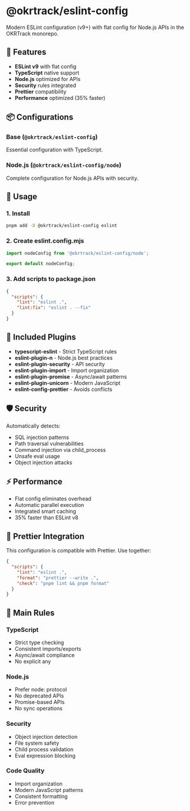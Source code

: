 # @okrtrack/eslint-config

Modern ESLint configuration (v9+) with flat config for Node.js APIs in the OKRTrack monorepo.

## 🚀 Features

- **ESLint v9** with flat config
- **TypeScript** native support  
- **Node.js** optimized for APIs
- **Security** rules integrated
- **Prettier** compatibility
- **Performance** optimized (35% faster)

## 📦 Configurations

### Base (`@okrtrack/eslint-config`)
Essential configuration with TypeScript.

### Node.js (`@okrtrack/eslint-config/node`)
Complete configuration for Node.js APIs with security.

## 🎯 Usage

### 1. Install
```bash
pnpm add -D @okrtrack/eslint-config eslint
```

### 2. Create eslint.config.mjs
```js
import nodeConfig from '@okrtrack/eslint-config/node';

export default nodeConfig;
```

### 3. Add scripts to package.json
```json
{
  "scripts": {
    "lint": "eslint .",
    "lint:fix": "eslint . --fix"
  }
}
```

## 🔧 Included Plugins

- **typescript-eslint** - Strict TypeScript rules
- **eslint-plugin-n** - Node.js best practices  
- **eslint-plugin-security** - API security
- **eslint-plugin-import** - Import organization
- **eslint-plugin-promise** - Async/await patterns
- **eslint-plugin-unicorn** - Modern JavaScript
- **eslint-config-prettier** - Avoids conflicts

## 🛡️ Security

Automatically detects:
- SQL injection patterns
- Path traversal vulnerabilities
- Command injection via child_process
- Unsafe eval usage
- Object injection attacks

## ⚡ Performance

- Flat config eliminates overhead
- Automatic parallel execution  
- Integrated smart caching
- 35% faster than ESLint v8

## 🎨 Prettier Integration

This configuration is compatible with Prettier. Use together:

```json
{
  "scripts": {
    "lint": "eslint .",
    "format": "prettier --write .",
    "check": "pnpm lint && pnpm format"
  }
}
```

## 🔧 Main Rules

### TypeScript
- Strict type checking
- Consistent imports/exports
- Async/await compliance
- No explicit any

### Node.js  
- Prefer node: protocol
- No deprecated APIs
- Promise-based APIs
- No sync operations

### Security
- Object injection detection
- File system safety
- Child process validation
- Eval expression blocking

### Code Quality
- Import organization
- Modern JavaScript patterns
- Consistent formatting
- Error prevention